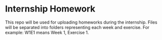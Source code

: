 # Internship Homework
This repo will be used for uploading homeworks during the internship.
Files will be separated into folders representing each week and exercise. For example: W1E1 means Week 1, Exercise 1.